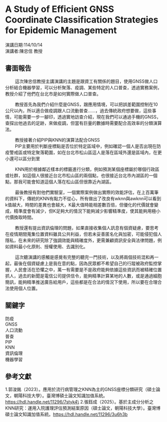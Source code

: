 # A Study of Efficient GNSS Coordinate Classification Strategies for Epidemic Management
演講日期:114/10/14\
演講者:陳忠信 教授
## 書面報告
&nbsp;&nbsp;&nbsp;&nbsp;&nbsp;&nbsp;&nbsp;&nbsp;這次陳忠信教授主講演講的主題是跟資工有關係的題目，使用GNSS做人口分析結合機器學習，可以分析聚落、疫調、某些特定的人口普查，透過實務案例，教授介紹了他們在台北市是如何實際做人口普查。

&nbsp;&nbsp;&nbsp;&nbsp;&nbsp;&nbsp;&nbsp;&nbsp;教授首先為我們介紹什麼是GNSS，跟應用情境，可以把誤差範圍控制在10公尺以內，所以適合做疫調跟人口流動普查......，過去傳統政府想要做，這些事情，可能需要一步一腳印，透過實地訪查介紹，現在我們可以通過手機的GNSS，查探出他過去的足跡，來做疫調，但當有巨量的數據時需要配合高效率的分類演算法。

&nbsp;&nbsp;&nbsp;&nbsp;&nbsp;&nbsp;&nbsp;&nbsp;教授接著介紹PIP與KNN的演算法配合GNSS\
&nbsp;&nbsp;&nbsp;&nbsp;&nbsp;&nbsp;&nbsp;&nbsp;PIP主要用於判斷座標點是否位於特定區域中，例如確認一個人是否出現在防疫警戒區或特定聚落範圍，如在台北市松山區這人是落在區域外還是區域內，在更小還可以區分到里

&nbsp;&nbsp;&nbsp;&nbsp;&nbsp;&nbsp;&nbsp;&nbsp;KNN用於根據鄰近樣本的標籤進行分類，例如預測某個座標屬於哪個行政區或社群，如這個人很接近台北市松山區的兩個點，也很接近台北市內湖區的一個點，那我可能會知道這個人落在松山區但很靠近內湖區。

&nbsp;&nbsp;&nbsp;&nbsp;&nbsp;&nbsp;&nbsp;&nbsp;最後教授有對他們實驗室，一個實際案例做出實際的效能評估，在上百萬筆的資料下，傳統的KNN有點力不從心，所有做出了改良有wknn與awknn可以看到k值越大，時間的差異也會越大，K最大值時能相差數百倍，但優化的代價就會變成，精準度會有減少，但K足夠大的情況下能夠減少影響精準度，使其能夠用極小代價換取時間。

&nbsp;&nbsp;&nbsp;&nbsp;&nbsp;&nbsp;&nbsp;&nbsp;教授還有提出資訊倫理的問題，如果直接收集個人訊息有個資疑慮，要思考在疫情期間蒐集位置資料雖具公共利益，但若未妥善匿名化與加密，可能侵犯個人隱私，在未來的研究除了強調效能與精確度外，更需兼顧資訊安全與法律問題，例如資料最小化原則、授權使用、去識別化。

&nbsp;&nbsp;&nbsp;&nbsp;&nbsp;&nbsp;&nbsp;&nbsp;這次聽演講的感觸是感覺有完整的聽完一門技術，以及將兩個技術混和再一起，最後在個資疑慮上是我在意的點，因為民眾都不希望自己的行蹤被政府監控掌握，人民會活在恐懼之中，萬一有需要是不是政府能夠依據這些資訊而被精確位置抓人，過去的新聞是電信公司提供信令，能夠精準計算某地的人數，或是通過細胞簡訊，能夠精準推送廣告給用戶，這些都是在合法的情況下使用，所以要在合理合法使用個人位置。

## 關鍵字
防疫\
GNSS\
人口流動\
普查\
PIP\
KNN\
資訊倫理\
機器學習
## 參考文獻
1.郭浚銘（2023）。應用於流行病管理之KNN為主的GNSS座標分類研究（碩士論文，朝陽科技大學）。臺灣博碩士論文知識加值系統。https://hdl.handle.net/11296/7styk4\
2.張鈺成（2025）。基於主成分分析之KNN研究：運用入院護理評估預測結案原因（碩士論文，朝陽科技大學）。臺灣博碩士論文知識加值系統。https://hdl.handle.net/11296/3u6h3b


